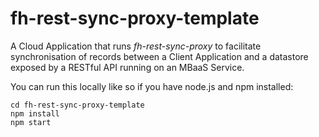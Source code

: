 fh-rest-sync-proxy-template
===========================

A Cloud Application that runs _fh-rest-sync-proxy_ to facilitate
synchronisation of records between a Client Application and a datastore exposed
by a RESTful API running on an MBaaS Service.

You can run this locally like so if you have node.js and npm installed:

```
cd fh-rest-sync-proxy-template
npm install
npm start
```
